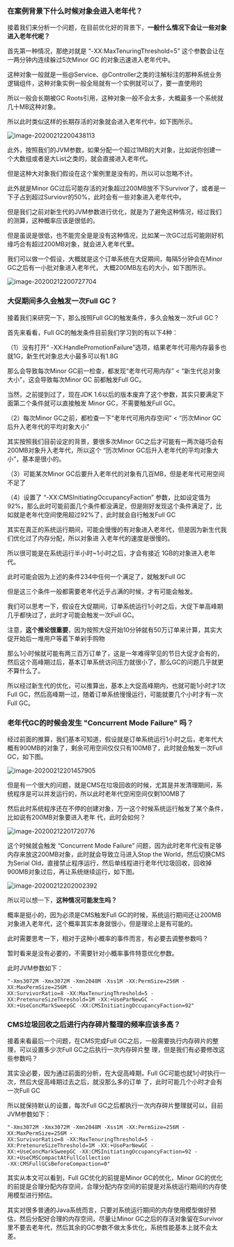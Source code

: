 ### 在案例背景下什么时候对象会进入老年代？

接着我们来分析一个问题，在目前优化好的背景下，**一般什么情况下会让一些对象进入老年代呢？**

首先第一种情况，那绝对就是 “-XX:MaxTenuringThreshold=5” 这个参数会让在一两分钟内连续躲过5次Minor GC 的对象迅速进入老年代中。

这种对象一般就是一些@Service、@Controller之类的注解标注的那种系统业务逻辑组件，这种对象实例一般全局就有一个实例就可以了，要一直使用的

所以一般会长期被GC Roots引用，这种对象一般不会太多，大概最多一个系统就几十MB这种对象。

所以此时类似这样的长期存活的对象就会进入老年代中，如下图所示。

![image-20200212200438113](image/image-20200212200353573.jpg)

此外，按照我们的JVM参数，如果分配一个超过1MB的大对象，比如说你创建一个大数组或者是大List之类的，就会直接进入老年代。

但是这种大对象我们假设在这个案例里是没有的，所以可以忽略不计。

此外就是Minor GC过后可能存活的对象超过200MB放不下Survivor了，或者是一下子占到超过Surviovr的50%，此时会有一些对象进入老年代中。

但是我们之前对新生代的JVM参数进行优化，就是为了避免这种情况，经过我们的测算，这种概率应该是很低的。

但是虽说是很低，也不能完全是是没有这种情况，比如某一次GC过后可能刚好机缘巧合有超过200MB对象，就会进入老年代里。

我们可以做一个假设，大概就是这个订单系统在大促期间，每隔5分钟会在Minor GC之后有一小批对象进入老年代， 大概200MB左右的大小，如下图所示。

![image-20200212200727704](image/image-20200212200727704.jpg)

### 大促期间多久会触发一次Full GC？

接着我们来研究一下，那么按照Full GC的触发条件，多久会触发一次Full GC？

首先来看看，Full GC的触发条件目前我们学习到的有以下4种：

（1）没有打开“ -XX:HandlePromotionFailure”选项，结果老年代可用内存最多也就1G，新生代对象总大小最多可以有1.8G

那么会导致每次Minor GC前一检查，都发现“老年代可用内存” < “新生代总对象大小”，这会导致每次Minor GC 前都触发Full GC。

当然，之前提到过了，现在JDK 1.6以后的版本废弃了这个参数，其实只要满足下面第二个条件就可以直接触发 Minor GC，不需要触发Full GC。

（2）每次Minor GC之前，都检查一下“老年代可用内存空间” < “历次Minor GC后升入老年代的平均对象大小”

其实按照我们目前设定的背景，要很多次Minor GC之后才可能有一两次碰巧会有200MB对象升入老年代，所以这个 “历次Minor GC后升入老年代的平均对象大小”，基本是很小的。

（3）可能某次Minor GC后要升入老年代的对象有几百MB，但是老年代可用空间不足了

（4）设置了 “-XX:CMSInitiatingOccupancyFaction” 参数，比如设定值为92%，那么此时可能前面几个条件都没满足，但是刚好发现这个条件满足了，比如就是老年代空间使用超过92%了，此时就会自行触发Full GC

其实在真正的系统运行期间，可能会慢慢的有对象进入老年代，但是因为新生代我们优化过了内存分配，所以对象进 入老年代的速度是很慢的。

所以很可能是在系统运行半小时~1小时之后，才会有接近 1GB的对象进入老年代。

此时可能会因为上述的条件234中任何一个满足了，就触发Full GC

但是这三个条件一般都需要老年代近乎占满的时候，才有可能会触发。

我们可以思考一下，假设在大促期间，订单系统运行1小时之后，大促下单高峰期几乎都快过了，此时才可能会触发一次Full GC。

注意，**这个推论很重要**，因为按照大促开始10分钟就有50万订单来计算，其实大促开始后一堆用户等着下单剁手购物

那么1小时候就可能有两三百万订单了，这是一年难得罕见的节日大促才会有的，然后这个高峰期过后，基本订单系统访问压力就很小了，那么GC的问题几乎就更不算什么了。

所以经过新生代的优化，可以推算出，基本上大促高峰期内，也就可能1小时才1次Full GC，然后高峰期一过，随着订单系统慢慢运行，可能就要几个小时才有一次Full GC。

### 老年代GC的时候会发生 "Concurrent Mode Failure" 吗？

经过前面的推算，我们基本可知道，假设就是订单系统运行1小时之后，老年代大概有900MB的对象了，剩余可用空间仅仅只有100MB了，此时就会触发一次Full GC，如下图。

![image-20200212201457905](image/image-20200212201457905.jpg)

但是有一个很大的问题，就是CMS在垃圾回收的时候，尤其是并发清理期间，系统程序是可以并发运行的，所以此时老年代空闲空间仅剩100MB了

然后此时系统程序还在不停的创建对象，万一这个时候系统运行触发了某个条件，比如说有200MB对象要进入老年 代，此时会如何？

![image-20200212201720776](image/image-20200212201720776.jpg)

这个时候就会触发 “Concurrent Mode Failure” 问题，因为此时老年代没有足够内存来放这200MB对象，此时就会导致立马进入Stop the World，然后切换CMS为Serial Old，直接禁止程序运行，然后单线程进行老年代垃圾回收，回收掉900MB对象过后，再让系统继续运行，如下图。

![image-20200212202002392](image/image-20200212202002392.jpg)

所以可以想一下，**这种情况可能发生吗？**

概率是挺小的，因为必须是CMS触发Full GC的时候，系统运行期间还让200MB对象进入老年代，这个概率其实本身就很小，但是理论上是有可能的。

此时需要思考一下，相对于这种小概率的事件而言，有必要去调整参数吗？

暂时看来是没有必要的，不需要针对小概率事件特意优化参数。

此时JVM参数如下：

```
"-Xms3072M -Xmx3072M -Xmn2048M -Xss1M -XX:PermSize=256M -XX:MaxPermSize=256M -
XX:SurvivorRatio=8 -XX:MaxTenuringThreshold=5 -XX:PretenureSizeThreshold=1M -XX:+UseParNewGC -
XX:+UseConcMarkSweepGC -XX:CMSInitiatingOccupancyFaction=92"
```

### CMS垃圾回收之后进行内存碎片整理的频率应该多高？

接着来看最后一个问题，在CMS完成Full GC之后，一般需要执行内存碎片的整理，可以设置多少次Full GC之后执行一次内存碎片整 理，但是我们有必要修改这些参数吗？

其实没必要，因为通过前面的分析，在大促高峰期，Full GC可能也就1小时执行一次，然后大促高峰期过去之后，就没那么多的订单 了，此时可能几个小时才会有一次Full GC

所以就保持默认的设置，每次Full GC之后都执行一次内存碎片整理就可以，目前JVM参数如下：

```
"-Xms3072M -Xmx3072M -Xmn2048M -Xss1M -XX:PermSize=256M -XX:MaxPermSize=256M -
XX:SurvivorRatio=8 -XX:MaxTenuringThreshold=5 -XX:PretenureSizeThreshold=1M -XX:+UseParNewGC -
XX:+UseConcMarkSweepGC -XX:CMSInitiatingOccupancyFaction=92 -XX:+UseCMSCompactAtFullCollection
-XX:CMSFullGCsBeforeCompaction=0"
```

其实从本文可以看到，Full GC优化的前提是Minor GC的优化，Minor GC的优化的前提是合理分配内存空间，合理分配内存空间的前提是对系统运行期间的内存使用模型进行预估。

其实对很多普通的Java系统而言，只要对系统运行期间的内存使用模型做好预估，然后分配好合理的内存空间，尽量让Minor GC之后的存活对象留在Survivor里不要去老年代，然后其余的GC参数不做太多优化，系统性能基本上就不会太差。

